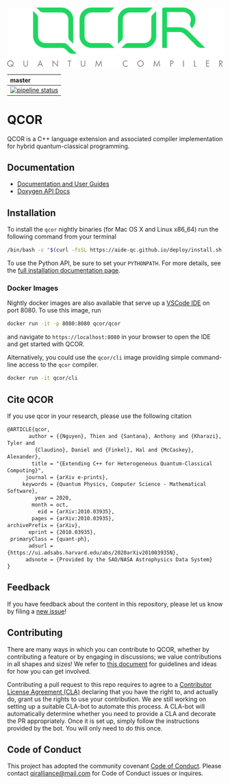 ![qcor](docs/assets/qcor_full_logo.svg)

| master | 
|:-------|
| [![pipeline status](https://github.com/qir-alliance/qcor/actions/workflows/linux-ci.yml/badge.svg?branch=master)](https://github.com/qir-alliance/qcor/actions/workflows/linux-ci.yml) |

# QCOR

QCOR is a C++ language extension and associated compiler implementation
for hybrid quantum-classical programming.

## Documentation

* [Documentation and User Guides](https://aide-qc.github.io/deploy)
* [Doxygen API Docs](https://ornl-qci.github.io/qcor-api-docs/)

## Installation
To install the `qcor` nightly binaries (for Mac OS X and Linux x86_64) run the following command from your terminal 
```bash
/bin/bash -c "$(curl -fsSL https://aide-qc.github.io/deploy/install.sh)"
```
To use the Python API, be sure to set your `PYTHONPATH`. 
For more details, see the [full installation documentation page](https://aide-qc.github.io/deploy/getting_started/).

### Docker Images

Nightly docker images are also available that serve up a [VSCode IDE](https://github.com/cdr/code-server) on port 8080. To use this image, run 
```bash
docker run -it -p 8080:8080 qcor/qcor
```
and navigate to ``https://localhost:8080`` in your browser to open the IDE and get started with QCOR. 

Alternatively, you could use the `qcor/cli` image providing simple command-line access to the `qcor` compiler. 
```bash
docker run -it qcor/cli
```

## Cite QCOR 
If you use qcor in your research, please use the following citation 
```
@ARTICLE{qcor,
       author = {{Nguyen}, Thien and {Santana}, Anthony and {Kharazi}, Tyler and
         {Claudino}, Daniel and {Finkel}, Hal and {McCaskey}, Alexander},
        title = "{Extending C++ for Heterogeneous Quantum-Classical Computing}",
      journal = {arXiv e-prints},
     keywords = {Quantum Physics, Computer Science - Mathematical Software},
         year = 2020,
        month = oct,
          eid = {arXiv:2010.03935},
        pages = {arXiv:2010.03935},
archivePrefix = {arXiv},
       eprint = {2010.03935},
 primaryClass = {quant-ph},
       adsurl = {https://ui.adsabs.harvard.edu/abs/2020arXiv201003935N},
      adsnote = {Provided by the SAO/NASA Astrophysics Data System}
}
```

## Feedback

If you have feedback about the content in this repository, please let us know by
filing a [new issue](https://github.com/qir-alliance/qcor/issues/new)!

## Contributing

There are many ways in which you can contribute to QCOR, whether by contributing
a feature or by engaging in discussions; we value contributions in all shapes
and sizes! We refer to [this document](CONTRIBUTING.md) for guidelines and ideas
for how you can get involved.

Contributing a pull request to this repo requires to agree to a
[Contributor License Agreement (CLA)](https://en.wikipedia.org/wiki/Contributor_License_Agreement)
declaring that you have the right to, and actually do, grant us the rights to
use your contribution. We are still working on setting up a suitable CLA-bot to
automate this process. A CLA-bot will automatically determine whether you need
to provide a CLA and decorate the PR appropriately. Once it is set up, simply
follow the instructions provided by the bot. You will only need to do this once.

## Code of Conduct

This project has adopted the community covenant
[Code of Conduct](https://github.com/qir-alliance/.github/blob/main/Code_of_Conduct.md#contributor-covenant-code-of-conduct).
Please contact [qiralliance@mail.com](mailto:qiralliance@mail.com) for Code of
Conduct issues or inquires.
